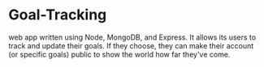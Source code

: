 # Goal-Tracking
web app written using Node, MongoDB, and Express. It allows its users to track and update their goals. If they choose, they can make their account (or specific goals) public to show the world how far they've come.

